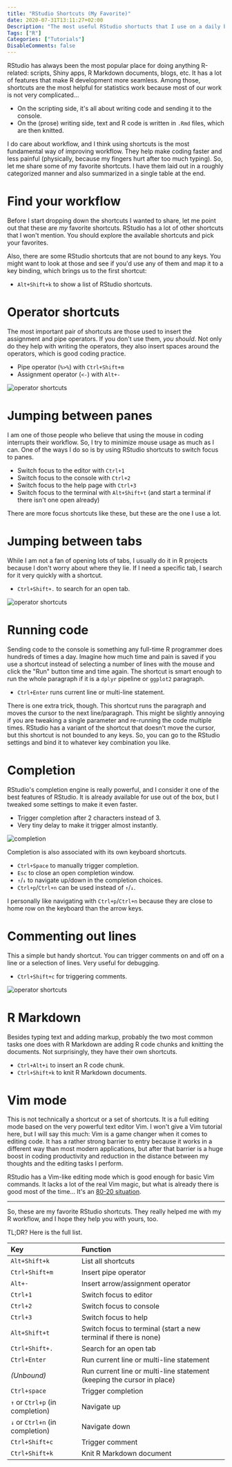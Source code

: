 ```yaml
---
title: "RStudio Shortcuts (My Favorite)"
date: 2020-07-31T13:11:27+02:00
Description: "The most useful RStudio shortucts that I use on a daily basis."
Tags: ["R"]
Categories: ["Tutorials"]
DisableComments: false
---
```


RStudio has always been the most popular place for doing anything R-related:
scripts, Shiny apps, R Markdown documents, blogs, etc. It has a lot of features
that make R development more seamless. Among those, shortcuts are the most
helpful for statistics work because most of our work is not very complicated...

- On the scripting side, it's all about writing code and sending it to the
  console.
- On the (prose) writing side, text and R code is written in `.Rmd` files, which
  are then knitted.

I do care about workflow, and I think using shortcuts is the most fundamental
way of improving workflow. They help make coding faster and less painful
(physically, because my fingers hurt after too much typing). So, let me share
some of my favorite shortcuts. I have them laid out in a roughly categorized
manner and also summarized in a single table at the end.

# Find your workflow

Before I start dropping down the shortcuts I wanted to share, let me point out
that these are _my_ favorite shortcuts. RStudio has a lot of other shortcuts
that I won't mention. You should explore the available shortcuts and pick your
favorites.

Also, there are some RStudio shortcuts that are not bound to any keys. You might
want to look at those and see if you'd use any of them and map it to a key
binding, which brings us to the first shortcut:

- `Alt+Shift+k` to show a list of RStudio shortcuts.

# Operator shortcuts

The most important pair of shortcuts are those used to insert the assignment and
pipe operators. If you don't use them, _you should_. Not only do they help with
writing the operators, they also insert spaces around the operators, which is
good coding practice.

- Pipe operator (`%>%`) with `Ctrl+Shift+m`
- Assignment operator (`<-`) with `Alt+-`

![operator shortcuts](/post/rstudio-shortcuts-my-favorite_files/short_operator.gif)

# Jumping between panes

I am one of those people who believe that using the mouse in coding interrupts
their workflow. So, I try to minimize mouse usage as much as I can. One of the
ways I do so is by using RStudio shortcuts to switch focus to panes.

- Switch focus to the editor with `Ctrl+1`
- Switch focus to the console with `Ctrl+2`
- Switch focus to the help page with `Ctrl+3`
- Switch focus to the terminal with `Alt+Shift+t` (and start a terminal if there
  isn't one open already)

There are more focus shortcuts like these, but these are the one I use a lot.

# Jumping between tabs

While I am not a fan of opening lots of tabs, I usually do it in R projects
because I don't worry about where they lie. If I need a specific tab, I search
for it very quickly with a shortcut.

- `Ctrl+Shift+.` to search for an open tab.

![operator shortcuts](/post/rstudio-shortcuts-my-favorite_files/short_tabs.gif)

# Running code

Sending code to the console is something any full-time R programmer does
hundreds of times a day. Imagine how much time and pain is saved if you use a
shortcut instead of selecting a number of lines with the mouse and click the
"Run" button time and time again. The shortcut is smart enough to run the whole
paragraph if it is a `dplyr` pipeline or `ggplot2` paragraph.

- `Ctrl+Enter` runs current line or multi-line statement.

There is one extra trick, though. This shortcut runs the paragraph and moves the
cursor to the next line/paragraph. This might be slightly annoying if you are
tweaking a single parameter and re-running the code multiple times. RStudio has
a variant of the shortcut that doesn't move the cursor, but this shortcut is not
bounded to any keys. So, you can go to the RStudio settings and bind it to
whatever key combination you like.

# Completion

RStudio's completion engine is really powerful, and I consider it one of the
best features of RStudio. It is already available for use out of the box, but I
tweaked some settings to make it even faster.

- Trigger completion after 2 characters instead of 3.
- Very tiny delay to make it trigger almost instantly.

![completion](/post/rstudio-shortcuts-my-favorite_files/completion.png)

Completion is also associated with its own keyboard shortcuts.

- `Ctrl+Space` to manually trigger completion.
- `Esc` to close an open completion window.
- `↑`/`↓` to navigate up/down in the completion choices.
- `Ctrl+p`/`Ctrl+n` can be used instead of `↑`/`↓`.

I personally like navigating with `Ctrl+p`/`Ctrl+n` because they are close to
home row on the keyboard than the arrow keys.

# Commenting out lines

This a simple but handy shortcut. You can trigger comments on and off on a line
or a selection of lines. Very useful for debugging.

- `Ctrl+Shift+c` for triggering comments.

![operator shortcuts](/post/rstudio-shortcuts-my-favorite_files/short_comment.gif)

# R Markdown

Besides typing text and adding markup, probably the two most common tasks one
does with R Markdown are adding R code chunks and knitting the documents. Not
surprisingly, they have their own shortcuts.

- `Ctrl+Alt+i` to insert an R code chunk.
- `Ctrl+Shift+k` to knit R Markdown documents.

# Vim mode

This is not technically a shortcut or a set of shortcuts. It is a full editing
mode based on the very powerful text editor Vim. I won't give a Vim tutorial
here, but I will say this much: Vim is a game changer when it comes to editing
code. It has a rather strong barrier to entry because it works in a different
way than most modern applications, but after that barrier is a huge boost in
coding productivity and reduction in the distance between my thoughts and the
editing tasks I perform.

RStudio has a Vim-like editing mode which is good enough for basic Vim commands.
It lacks a lot of the real Vim magic, but what is already there is good most of
the time... It's an
[80-20 situation](https://en.wikipedia.org/wiki/Pareto_principle).

* * *

So, these are my favorite RStudio shortcuts. They really helped me with my R
workflow, and I hope they help you with yours, too.

TL;DR? Here is the full list.

| Key | Function |
|:---|:---|
| `Alt+Shift+k` | List all shortcuts |
| `Ctrl+Shift+m` | Insert pipe operator |
| `Alt+-` | Insert arrow/assignment operator |
| `Ctrl+1` | Switch focus to editor |
| `Ctrl+2` | Switch focus to console |
| `Ctrl+3` | Switch focus to help |
| `Alt+Shift+t` | Switch focus to terminal (start a new terminal if there is none) |
| `Ctrl+Shift+.` | Search for an open tab |
| `Ctrl+Enter` | Run current line or multi-line statement |
| _(Unbound)_ | Run current line or multi-line statement (keeping the cursor in place) |
| `Ctrl+space` | Trigger completion |
| `↑` or `Ctrl+p` (in completion) | Navigate up |
| `↓` or `Ctrl+n` (in completion) | Navigate down |
| `Ctrl+Shift+c` | Trigger comment |
| `Ctrl+Shift+k` | Knit R Markdown document |
